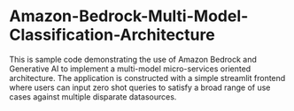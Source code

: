 # Amazon-Bedrock-Multi-Model-Classification-Architecture
This is sample code demonstrating the use of Amazon Bedrock and Generative AI to implement a multi-model micro-services oriented architecture. The application is constructed with a simple streamlit frontend where users can input zero shot queries to satisfy a broad range of use cases against multiple disparate datasources.
